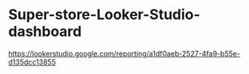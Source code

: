 # Super-store-Looker-Studio-dashboard
https://lookerstudio.google.com/reporting/a1df0aeb-2527-4fa9-b55e-d135dcc13855
